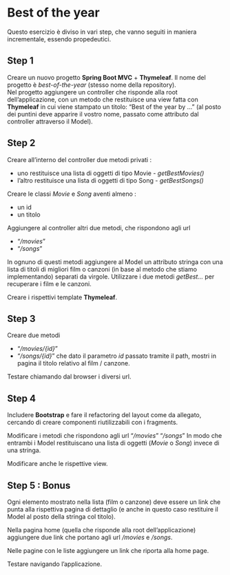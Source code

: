 # Best of the year

Questo esercizio è diviso in vari step, che vanno seguiti in maniera incrementale, essendo propedeutici.

## Step 1
Creare un nuovo progetto **Spring Boot MVC** + **Thymeleaf**. Il nome del progetto è *best-of-the-year* (stesso nome della repository). </br>
Nel progetto aggiungere un controller che risponde alla root dell’applicazione, con un metodo che restituisce una view fatta con **Thymeleaf** in cui viene stampato un titolo: “Best of the year by …” (al posto dei puntini deve apparire il vostro nome, passato come attributo dal controller attraverso il Model).

## Step 2
Creare all’interno del controller due metodi privati :
- uno restituisce una lista di oggetti di tipo Movie - *getBestMovies()*
- l’altro restituisce una lista di oggetti di tipo Song - *getBestSongs()*

Creare le classi *Movie* e *Song* aventi almeno :
- un id
- un titolo

Aggiungere al controller altri due metodi, che rispondono agli url
- “*/movies*”
- “*/songs*”

In ognuno di questi metodi aggiungere al Model un attributo stringa con una lista di titoli di migliori film o canzoni (in base al metodo che stiamo implementando) separati da virgole. Utilizzare i due metodi *getBest…* per recuperare i film e le canzoni.

Creare i rispettivi template **Thymeleaf**.

## Step 3
Creare due metodi
- “*/movies/{id}*”
- “*/songs/{id}*” 
che dato il parametro *id* passato tramite il path, mostri in pagina il titolo relativo al film / canzone.

Testare chiamando dal browser i diversi url.

## Step 4
Includere **Bootstrap** e fare il refactoring del layout come da allegato, cercando di creare componenti riutilizzabili con i fragments.

Modificare i metodi che rispondono agli url
“*/movies*”
“*/songs*”
In modo che entrambi i Model restituiscano una lista di oggetti (*Movie* o *Song*) invece di una stringa. 

Modificare anche le rispettive view.

## Step 5 : Bonus
Ogni elemento mostrato nella lista (film o canzone) deve essere un link che punta alla rispettiva pagina di dettaglio (e anche in questo caso restituire il Model al posto della stringa col titolo).

Nella pagina home (quella che risponde alla root dell’applicazione) aggiungere due link che portano agli url */movies* e */songs*.

Nelle pagine con le liste aggiungere un link che riporta alla home page.

Testare navigando l’applicazione.